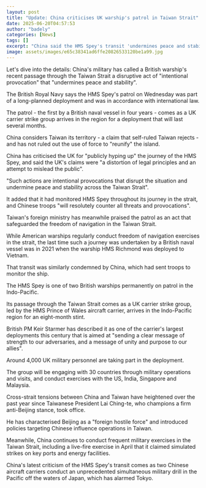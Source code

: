 ```yaml
---
layout: post
title: "Update: China criticises UK warship's patrol in Taiwan Strait"
date: 2025-06-20T04:57:53
author: "badely"
categories: [News]
tags: []
excerpt: "China said the HMS Spey's transit 'undermines peace and stability' in the region."
image: assets/images/e65c38341ad6ffe20826533120be1a99.jpg
---
```


Let's dive into the details: China's military has called a British warship's recent passage through the Taiwan Strait a disruptive act of "intentional provocation" that "undermines peace and stability".

The British Royal Navy says the HMS Spey's patrol on Wednesday was part of a long-planned deployment and was in accordance with international law.

The patrol - the first by a British naval vessel in four years - comes as a UK carrier strike group arrives in the region for a deployment that will last several months.

China considers Taiwan its territory - a claim that self-ruled Taiwan rejects - and has not ruled out the use of force to "reunify" the island.

China has criticised the UK for "publicly hyping up" the journey of the HMS Spey, and said the UK's claims were "a distortion of legal principles and an attempt to mislead the public".

"Such actions are intentional provocations that disrupt the situation and undermine peace and stability across the Taiwan Strait".

It added that it had monitored HMS Spey throughout its journey in the strait, and Chinese troops "will resolutely counter all threats and provocations".

Taiwan's foreign ministry has meanwhile praised the patrol as an act that safeguarded the freedom of navigation in the Taiwan Strait.

While American warships regularly conduct freedom of navigation exercises in the strait, the last time such a journey was undertaken by a British naval vessel was in 2021 when the warship HMS Richmond was deployed to Vietnam.

That transit was similarly condemned by China, which had sent troops to monitor the ship.

The HMS Spey is one of two British warships permanently on patrol in the Indo-Pacific.

Its passage through the Taiwan Strait comes as a UK carrier strike group, led by the HMS Prince of Wales aircraft carrier, arrives in the Indo-Pacific region for an eight-month stint.

British PM Keir Starmer has described it as one of the carrier's largest deployments this century that is aimed at "sending a clear message of strength to our adversaries, and a message of unity and purpose to our allies".

Around 4,000 UK military personnel are taking part in the deployment.

The group will be engaging with 30 countries through military operations and visits, and conduct exercises with the US, India, Singapore and Malaysia.

Cross-strait tensions between China and Taiwan have heightened over the past year since Taiwanese President Lai Ching-te, who champions a firm anti-Beijing stance, took office. 

He has characterised Beijing as a "foreign hostile force" and introduced policies targeting Chinese influence operations in Taiwan.

Meanwhile, China continues to conduct frequent military exercises in the Taiwan Strait, including a live-fire exercise in April that it claimed simulated strikes on key ports and energy facilities.

China's latest criticism of the HMS Spey's transit comes as two Chinese aircraft carriers conduct an unprecedented simultaneous military drill in the Pacific off the waters of Japan, which has alarmed Tokyo.

